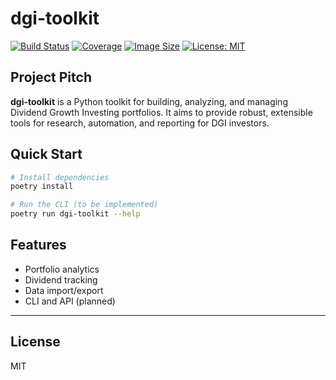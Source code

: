 # dgi-toolkit

[![Build Status](#)](#) [![Coverage](#)](#) [![Image Size](#)](#) [![License: MIT](#)](#)

## Project Pitch

**dgi-toolkit** is a Python toolkit for building, analyzing, and managing Dividend Growth Investing portfolios. It aims to provide robust, extensible tools for research, automation, and reporting for DGI investors.

## Quick Start

```bash
# Install dependencies
poetry install

# Run the CLI (to be implemented)
poetry run dgi-toolkit --help
```

## Features
- Portfolio analytics
- Dividend tracking
- Data import/export
- CLI and API (planned)

---

## License
MIT
